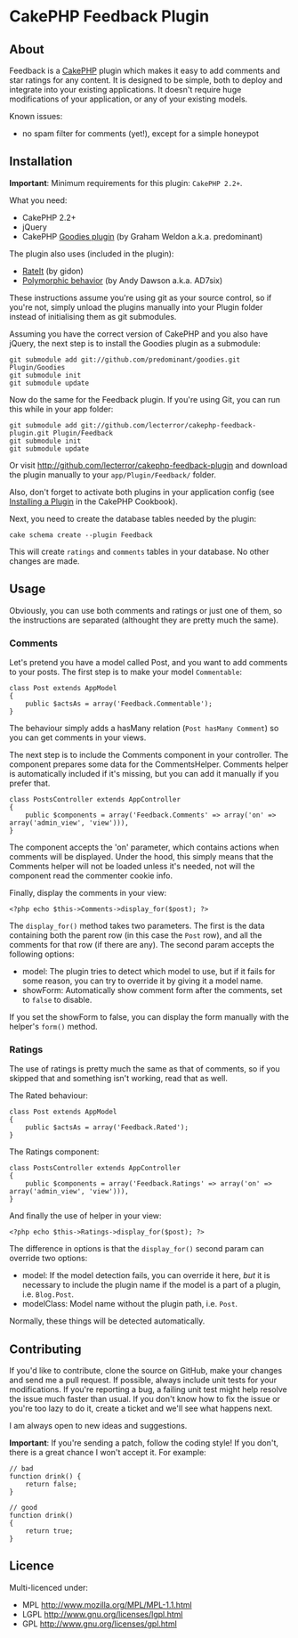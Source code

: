 # CakePHP Feedback Plugin #

## About ##

Feedback is a [CakePHP][] plugin which makes it easy to add comments and star ratings
for any content. It is designed to be simple, both to deploy and integrate into your
existing applications. It doesn't require huge modifications of your application, or
any of your existing models.

Known issues:

- no spam filter for comments (yet!), except for a simple honeypot

## Installation ##

**Important**: Minimum requirements for this plugin: `CakePHP 2.2+`.

What you need:

- CakePHP 2.2+
- jQuery
- CakePHP [Goodies plugin][] (by Graham Weldon a.k.a. predominant)

The plugin also uses (included in the plugin):

- [RateIt][] (by gidon)
- [Polymorphic behavior][] (by Andy Dawson a.k.a. AD7six)

These instructions assume you're using git as your source control, so if you're not,
simply unload the plugins manually into your Plugin folder instead of initialising
them as git submodules.

Assuming you have the correct version of CakePHP and you also have jQuery, the next
step is to install the Goodies plugin as a submodule:

	git submodule add git://github.com/predominant/goodies.git Plugin/Goodies
	git submodule init
	git submodule update

Now do the same for the Feedback plugin. If you're using Git, you can run this
while in your app folder:

	git submodule add git://github.com/lecterror/cakephp-feedback-plugin.git Plugin/Feedback
	git submodule init
	git submodule update

Or visit <http://github.com/lecterror/cakephp-feedback-plugin> and download the
plugin manually to your `app/Plugin/Feedback/` folder.

Also, don't forget to activate both plugins in your application config (see [Installing a Plugin][]
in the CakePHP Cookbook).

Next, you need to create the database tables needed by the plugin:

	cake schema create --plugin Feedback

This will create `ratings` and `comments` tables in your database. No other changes are made.

## Usage ##

Obviously, you can use both comments and ratings or just one of them, so the instructions are separated
(althought they are pretty much the same).

### Comments ###

Let's pretend you have a model called Post, and you want to add comments to your posts. The first step
is to make your model `Commentable`:

	class Post extends AppModel
	{
		public $actsAs = array('Feedback.Commentable');
	}

The behaviour simply adds a hasMany relation (`Post hasMany Comment`) so you can get comments in
your views.

The next step is to include the Comments component in your controller. The component prepares some data
for the CommentsHelper. Comments helper is automatically included if it's missing, but you can add it
manually if you prefer that.

	class PostsController extends AppController
	{
		public $components = array('Feedback.Comments' => array('on' => array('admin_view', 'view'))),
	}

The component accepts the 'on' parameter, which contains actions when comments will be displayed.
Under the hood, this simply means that the Comments helper will not be loaded unless it's needed,
not will the component read the commenter cookie info.

Finally, display the comments in your view:

	<?php echo $this->Comments->display_for($post); ?>

The `display_for()` method takes two parameters. The first is the data containing both the parent row
(in this case the `Post` row), and all the comments for that row (if there are any). The second param
accepts the following options:

- model: The plugin tries to detect which model to use, but if it fails for some reason, you can try
to override it by giving it a model name.
- showForm: Automatically show comment form after the comments, set to `false` to disable.

If you set the showForm to false, you can display the form manually with the helper's `form()` method.

### Ratings ###

The use of ratings is pretty much the same as that of comments, so if you skipped that and something
isn't working, read that as well.

The Rated behaviour:

	class Post extends AppModel
	{
		public $actsAs = array('Feedback.Rated');
	}

The Ratings component:

	class PostsController extends AppController
	{
		public $components = array('Feedback.Ratings' => array('on' => array('admin_view', 'view'))),
	}	

And finally the use of helper in your view:

	<?php echo $this->Ratings->display_for($post); ?>

The difference in options is that the `display_for()` second param can override two options:

- model: If the model detection fails, you can override it here, _but_ it is necessary to include
the plugin name if the model is a part of a plugin, i.e. `Blog.Post`.
- modelClass: Model name without the plugin path, i.e. `Post`.

Normally, these things will be detected automatically.

## Contributing ##

If you'd like to contribute, clone the source on GitHub, make your changes and send me a pull request.
If possible, always include unit tests for your modifications. If you're reporting a bug, a failing
unit test might help resolve the issue much faster than usual. If you don't know how to fix the issue
or you're too lazy to do it, create a ticket and we'll see what happens next.

I am always open to new ideas and suggestions.

**Important**: If you're sending a patch, follow the coding style! If you don't, there is a great
chance I won't accept it. For example:

	// bad
	function drink() {
		return false;
	}

	// good
	function drink()
	{
		return true;
	}

## Licence ##

Multi-licenced under:

* MPL <http://www.mozilla.org/MPL/MPL-1.1.html>
* LGPL <http://www.gnu.org/licenses/lgpl.html>
* GPL <http://www.gnu.org/licenses/gpl.html>

[CakePHP]: http://cakephp.org/
[Goodies plugin]: https://github.com/predominant/goodies
[RateIt]: http://rateit.codeplex.com/
[Polymorphic behavior]: http://bakery.cakephp.org/articles/AD7six/2008/03/13/polymorphic-behavior
[Naive Bayes Classifier]: http://en.wikipedia.org/wiki/Naive_Bayes_classifier
[Installing a plugin]: http://book.cakephp.org/2.0/en/plugins.html#installing-a-plugin

